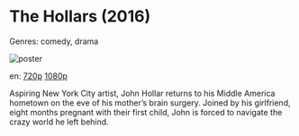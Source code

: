 # The Hollars (2016)

Genres: comedy, drama

![poster](http://image.tmdb.org/t/p/w500/9ybRAn6AoSuyMjfqbhgosdye2R5.jpg)

en:
  [720p](magnet:?xt=urn:btih:3D4CCB554A2FCE51A70B63F7108C57B122FEEAC5&tr=udp://glotorrents.pw:6969/announce&tr=udp://tracker.opentrackr.org:1337/announce&tr=udp://torrent.gresille.org:80/announce&tr=udp://tracker.openbittorrent.com:80&tr=udp://tracker.coppersurfer.tk:6969&tr=udp://tracker.leechers-paradise.org:6969&tr=udp://p4p.arenabg.ch:1337&tr=udp://tracker.internetwarriors.net:1337)
  [1080p](magnet:?xt=urn:btih:A69CC3E3920FF882B331D2A258FB56C387B4899F&tr=udp://glotorrents.pw:6969/announce&tr=udp://tracker.opentrackr.org:1337/announce&tr=udp://torrent.gresille.org:80/announce&tr=udp://tracker.openbittorrent.com:80&tr=udp://tracker.coppersurfer.tk:6969&tr=udp://tracker.leechers-paradise.org:6969&tr=udp://p4p.arenabg.ch:1337&tr=udp://tracker.internetwarriors.net:1337)
  


Aspiring New York City artist, John Hollar returns to his Middle America hometown on the eve of his mother’s brain surgery. Joined by his girlfriend, eight months pregnant with their first child, John is forced to navigate the crazy world he left behind.